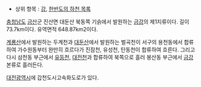   * 상위 항목 : [강](%EA%B0%95.md), [한반도의 하천 목록](%ED%95%9C%EB%B0%98%EB%8F%84%EC%9D%98%20%ED%95%98%EC%B2%9C%20%EB%AA%A9%EB%A1%9D.md)  

[충청남도](%EC%B6%A9%EC%B2%AD%EB%82%A8%EB%8F%84.md)
[금산](%EA%B8%88%EC%82%B0.md)군 진산면 대둔산 북동쪽 기슭에서 발원하는
[금강](%EA%B8%88%EA%B0%95.md)의 제1지류이다. 길이 73.7km이다. 유역면적 648.87km2이다.

[계룡산](%EA%B3%84%EB%A3%A1%EC%82%B0.md)에서 발원하는 두계천과
[대둔산](%EB%8C%80%EB%91%94%EC%82%B0.md)에서 발원하는 벌곡천이 서구의 용천동에서 합류하여 가수원동부터 완만히
흐르다가 진잠천, 유성천, 탄동천이 합류하여 흐른다. 그리고 다시 삼천동 부근에서
[유등천](%EC%9C%A0%EB%93%B1%EC%B2%9C.md),
[대전천](%EB%8C%80%EC%A0%84%EC%B2%9C.md)과 합류하여 북쪽으로 흘러 봉산동 부근에서
[금강](%EA%B8%88%EA%B0%95.md) 본류로 흘러든다.

[대전광역시](%EB%8C%80%EC%A0%84%EA%B4%91%EC%97%AD%EC%8B%9C.md)에 갑천도시고속화도로가 있다.

